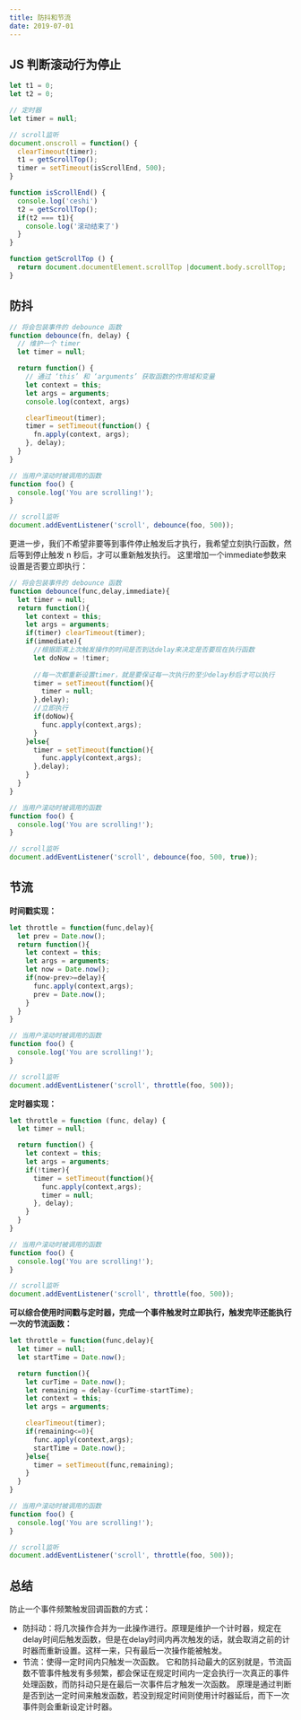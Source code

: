 ```yaml
---
title: 防抖和节流
date: 2019-07-01
---
```


## JS 判断滚动行为停止

```js
let t1 = 0;
let t2 = 0;

// 定时器
let timer = null; 

// scroll监听
document.onscroll = function() {
  clearTimeout(timer);
  t1 = getScrollTop();
  timer = setTimeout(isScrollEnd, 500);
}

function isScrollEnd() {
  console.log('ceshi')
  t2 = getScrollTop();
  if(t2 === t1){
    console.log('滚动结束了')
  }
}

function getScrollTop () {
  return document.documentElement.scrollTop |document.body.scrollTop;
}
```

## 防抖

```js
// 将会包装事件的 debounce 函数
function debounce(fn, delay) {
  // 维护一个 timer
  let timer = null;

  return function() {
    // 通过 ‘this’ 和 ‘arguments’ 获取函数的作用域和变量
    let context = this;
    let args = arguments;
    console.log(context, args)

    clearTimeout(timer);
    timer = setTimeout(function() {
      fn.apply(context, args);
    }, delay);
  }
}

// 当用户滚动时被调用的函数
function foo() {
  console.log('You are scrolling!');
}

// scroll监听
document.addEventListener('scroll', debounce(foo, 500));
```

更进一步，我们不希望非要等到事件停止触发后才执行，我希望立刻执行函数，然后等到停止触发 n 秒后，才可以重新触发执行。 
这里增加一个immediate参数来设置是否要立即执行：

```js
// 将会包装事件的 debounce 函数
function debounce(func,delay,immediate){
  let timer = null;
  return function(){
    let context = this;
    let args = arguments;
    if(timer) clearTimeout(timer);
    if(immediate){
      //根据距离上次触发操作的时间是否到达delay来决定是否要现在执行函数
      let doNow = !timer;
      
      //每一次都重新设置timer，就是要保证每一次执行的至少delay秒后才可以执行
      timer = setTimeout(function(){
        timer = null;
      },delay);
      //立即执行
      if(doNow){
        func.apply(context,args);
      }
    }else{
      timer = setTimeout(function(){
        func.apply(context,args);
      },delay);
    }
  }
}

// 当用户滚动时被调用的函数
function foo() {
  console.log('You are scrolling!');
}

// scroll监听
document.addEventListener('scroll', debounce(foo, 500, true));
```

## 节流

**时间戳实现：**

```js
let throttle = function(func,delay){
  let prev = Date.now();
  return function(){
    let context = this;
    let args = arguments;
    let now = Date.now();
    if(now-prev>=delay){
      func.apply(context,args);
      prev = Date.now();
    }
  }
}

// 当用户滚动时被调用的函数
function foo() {
  console.log('You are scrolling!');
}

// scroll监听
document.addEventListener('scroll', throttle(foo, 500));
```

**定时器实现：**

```js
let throttle = function (func, delay) {
  let timer = null;

  return function() {
    let context = this;
    let args = arguments;
    if(!timer){
      timer = setTimeout(function(){
        func.apply(context,args);
        timer = null;
      }, delay);
    }
  }
}

// 当用户滚动时被调用的函数
function foo() {
  console.log('You are scrolling!');
}

// scroll监听
document.addEventListener('scroll', throttle(foo, 500));
```

**可以综合使用时间戳与定时器，完成一个事件触发时立即执行，触发完毕还能执行一次的节流函数：**

```js
let throttle = function(func,delay){
  let timer = null;
  let startTime = Date.now();

  return function(){
    let curTime = Date.now();
    let remaining = delay-(curTime-startTime);
    let context = this;
    let args = arguments;

    clearTimeout(timer);
    if(remaining<=0){
      func.apply(context,args);
      startTime = Date.now();
    }else{
      timer = setTimeout(func,remaining);
    }
  }
}

// 当用户滚动时被调用的函数
function foo() {
  console.log('You are scrolling!');
}

// scroll监听
document.addEventListener('scroll', throttle(foo, 500));
```

## 总结
防止一个事件频繁触发回调函数的方式：

- 防抖动：将几次操作合并为一此操作进行。原理是维护一个计时器，规定在delay时间后触发函数，但是在delay时间内再次触发的话，就会取消之前的计时器而重新设置。这样一来，只有最后一次操作能被触发。
- 节流：使得一定时间内只触发一次函数。 
它和防抖动最大的区别就是，节流函数不管事件触发有多频繁，都会保证在规定时间内一定会执行一次真正的事件处理函数，而防抖动只是在最后一次事件后才触发一次函数。 
原理是通过判断是否到达一定时间来触发函数，若没到规定时间则使用计时器延后，而下一次事件则会重新设定计时器。